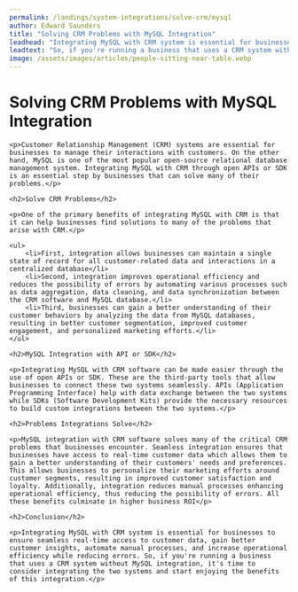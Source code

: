 ```yaml
---
permalink: /landings/system-integrations/solve-crm/mysql
author: Edward Saunders
title: "Solving CRM Problems with MySQL Integration"
leadhead: "Integrating MySQL with CRM system is essential for businesses to ensure seamless real-time access to customer data, gain better customer insights, automate manual processes, and increase operational efficiency while reducing errors"
leadtext: "So, if you're running a business that uses a CRM system without MySQL integration, it's time to consider integrating the two systems and start enjoying the benefits of this integration."
image: /assets/images/articles/people-sitting-near-table.webp
---
```

<div class="arttext">    <h1>Solving CRM Problems with MySQL Integration</h1>
    
    <p>Customer Relationship Management (CRM) systems are essential for businesses to manage their interactions with customers. On the other hand, MySQL is one of the most popular open-source relational database management system. Integrating MySQL with CRM through open APIs or SDK is an essential step by businesses that can solve many of their problems.</p>

    <h2>Solve CRM Problems</h2>
    
    <p>One of the primary benefits of integrating MySQL with CRM is that it can help businesses find solutions to many of the problems that arise with CRM.</p>
    
    <ul>
        <li>First, integration allows businesses can maintain a single state of record for all customer-related data and interactions in a centralized database</li>
        <li>Second, integration improves operational efficiency and reduces the possibility of errors by automating various processes such as data aggregation, data cleaning, and data synchronization between the CRM software and MySQL database.</li>
        <li>Third, businesses can gain a better understanding of their customer behaviors by analyzing the data from MySQL databases, resulting in better customer segmentation, improved customer engagement, and personalized marketing efforts.</li>
    </ul>
    
    <h2>MySQL Integration with API or SDK</h2>
    
    <p>Integrating MySQL with CRM software can be made easier through the use of open APIs or SDK. These are the third-party tools that allow businesses to connect these two systems seamlessly. APIs (Application Programming Interface) help with data exchange between the two systems while SDKs (Software Development Kits) provide the necessary resources to build custom integrations between the two systems.</p>
    
    <h2>Problems Integrations Solve</h2>
    
    <p>MySQL integration with CRM software solves many of the critical CRM problems that businesses encounter. Seamless integration ensures that businesses have access to real-time customer data which allows them to gain a better understanding of their customers' needs and preferences. This allows businesses to personalize their marketing efforts around customer segments, resulting in improved customer satisfaction and loyalty. Additionally, integration reduces manual processes enhancing operational efficiency, thus reducing the possibility of errors. All these benefits culminate in higher business ROI</p>
    
    <h2>Conclusion</h2>
    
    <p>Integrating MySQL with CRM system is essential for businesses to ensure seamless real-time access to customer data, gain better customer insights, automate manual processes, and increase operational efficiency while reducing errors. So, if you're running a business that uses a CRM system without MySQL integration, it's time to consider integrating the two systems and start enjoying the benefits of this integration.</p>
    
</div>